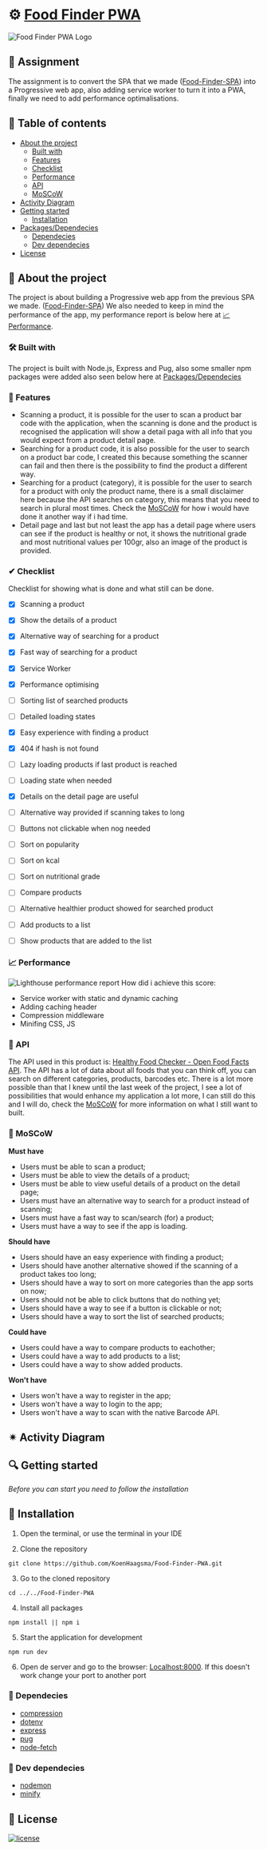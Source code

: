 
# ⚙ [Food Finder PWA](https://healthyfoodfinderpwa.herokuapp.com/)
![Food Finder PWA Logo](./readme-images/Logo.png)

## 📂 Assignment
The assignment is to convert the SPA that we made ([Food-Finder-SPA](https://github.com/KoenHaagsma/Food-Finder-SPA)) into a Progressive web app, also adding service worker to turn it into a PWA, finally we need to add performance optimalisations.

## 🧾 Table of contents
-   [About the project](##About-the-project)
      * [Built with](###Built-with)
      * [Features](###Features)
      * [Checklist](###Checklist)
      * [Performance](###Performance)
      * [API](###API)
      * [MoSCoW](###MoSCoW)
-   [Activity Diagram](##Activity-Diagram)
-   [Getting started](##Getting-started)
      * [Installation](##Installation)
-   [Packages/Dependecies](##Packages/dependecies)
      * [Dependecies](##Dependecies)
      * [Dev dependecies](##Dev-dependecies)
-   [License](##License)

## 📖 About the project
The project is about building a Progressive web app from the previous SPA we made. ([Food-Finder-SPA](https://github.com/KoenHaagsma/Food-Finder-SPA)) We also needed to keep in mind the performance of the app, my performance report is below here at [📈 Performance](###Performance).

### 🛠 Built with
The project is built with Node.js, Express and Pug, also some smaller npm packages were added also seen below here at [Packages/Dependecies](##Packages/dependecies)

### 🌟 Features
- Scanning a product, it is possible for the user to scan a product bar code with the application, when the scanning is done and the product is recognised the application will show a detail paga with all info that you would expect from a product detail page.
- Searching for a product code, it is also possible for the user to search on a product bar code, I created this because something the scanner can fail and then there is the possibility to find the product a different way.
- Searching for a product (category), it is possible for the user to search for a product with only the product name, there is a small disclaimer here because the API searches on category, this means that you need to search in plural most times. Check the [MoSCoW](###MoSCoW) for how i would have done it another way if i had time.
- Detail page and last but not least the app has a detail page where users can see if the product is healthy or not, it shows the nutritional grade and most nutritional values per 100gr, also an image of the product is provided.

### ✔ Checklist
Checklist for showing what is done and what still can be done.<br>
- [x] Scanning a product
- [x] Show the details of a product
- [x] Alternative way of searching for a product
- [x] Fast way of searching for a product
- [x] Service Worker
- [x] Performance optimising
- [ ] Sorting list of searched products
- [ ] Detailed loading states
- [x] Easy experience with finding a product
- [x] 404 if hash is not found
- [ ] Lazy loading products if last product is reached
- [ ] Loading state when needed
- [x] Details on the detail page are useful
- [ ] Alternative way provided if scanning takes to long
- [ ] Buttons not clickable when nog needed
- [ ] Sort on popularity
- [ ] Sort on kcal
- [ ] Sort on nutritional grade
- [ ] Compare products
- [ ] Alternative healthier product showed for searched product
- [ ] Add products to a list
- [ ] Show products that are added to the list


### 📈 Performance
![Lighthouse performance report](./readme-images/lighthouse_performance.PNG)
How did i achieve this score:
- Service worker with static and dynamic caching
- Adding caching header
- Compression middleware
- Minifing CSS, JS

### 🔁 API
The API used in this product is: [Healthy Food Checker - Open Food Facts API](https://world.openfoodfacts.org/files/api-documentation.html). The API has a lot of data about all foods that you can think off, you can search on different categories, products, barcodes etc.
There is a lot more possible than that I knew until the last week of the project, I see a lot of possibilities that would enhance my application a lot more, I can still do this and I will do, check the [MoSCoW](###MoSCoW) for more information on what I still want to built.


### 🙌 MoSCoW
**Must have**
- Users must be able to scan a product;
- Users must be able to view the details of a product;
- Users must be able to view useful details of a product on the detail page;
- Users must have an alternative way to search for a product instead of scanning;
- Users must have a fast way to scan/search (for) a product;
- Users must have a way to see if the app is loading.

**Should have**
- Users should have an easy experience with finding a product;
- Users should have another alternative showed if the scanning of a product takes too long;
- Users should have a way to sort on more categories than the app sorts on now;
- Users should not be able to click buttons that do nothing yet;
- Users should have a way to see if a button is clickable or not;
- Users should have a way to sort the list of searched products;

**Could have**
- Users could have a way to compare products to eachother;
- Users could have a way to add products to a list;
- Users could have a way to show added products.

**Won't have**
- Users won't have a way to register in the app;
- Users won't have a way to login to the app;
- Users won't have a way to scan with the native Barcode API.

## ✴ Activity Diagram

## 🔍 Getting started
*Before you can start you need to follow the installation*

## 🔨 Installation
1. Open the terminal, or use the terminal in your IDE

2. Clone the repository
```
git clone https://github.com/KoenHaagsma/Food-Finder-PWA.git
```
3. Go to the cloned repository
```
cd ../../Food-Finder-PWA
```
4. Install all packages
```
npm install || npm i
```
5. Start the application for development
```
npm run dev
```
6. Open de server and go to the browser: [Localhost:8000](http://localhost:8000/). If this doesn't work change your port to another port

### 🧱 Dependecies
- [compression](https://www.npmjs.com/package/compression)
- [dotenv](https://www.npmjs.com/package/dotenv)
- [express](https://www.npmjs.com/package/express)
- [pug](https://www.npmjs.com/package/pug)
- [node-fetch](https://www.npmjs.com/package/node-fetch)

### 🧱 Dev dependecies
- [nodemon](https://www.npmjs.com/package/nodemon)
- [minify](https://www.npmjs.com/package/minify)

## 🔖 License
[![license](https://img.shields.io/github/license/DAVFoundation/captain-n3m0.svg?style=flat-square)]()
